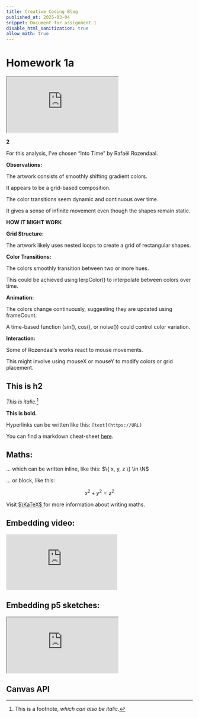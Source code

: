 ```yaml
---
title: Creative Coding Blog
published_at: 2025-03-04
snippet: Document for assignment 1
disable_html_sanitization: true
allow_math: true
---
```


# Homework 1a

<iframe id="Rozendaal Alternation" src="https://editor.p5js.org/panh/sketches/v3u2F78lq"></iframe>

<script type="module">

    const iframe  = document.getElementById (`Rozendaal Alternation`)
    iframe.width  = iframe.parentNode.scrollWidth
    iframe.height = iframe.width * 9 / 16 + 42

</script>

**2**

For this analysis, I’ve chosen “Into Time” by Rafaël Rozendaal.

**Observations:**

The artwork consists of smoothly shifting gradient colors.

It appears to be a grid-based composition.

The color transitions seem dynamic and continuous over time.

It gives a sense of infinite movement even though the shapes remain static.

**HOW IT MIGHT WORK**

**Grid Structure:**

The artwork likely uses nested loops to create a grid of rectangular shapes.

**Color Transitions:**

The colors smoothly transition between two or more hues.

This could be achieved using lerpColor() to interpolate between colors over time.

**Animation:**

The colors change continuously, suggesting they are updated using frameCount.

A time-based function (sin(), cos(), or noise()) could control color variation.

**Interaction:**

Some of Rozendaal’s works react to mouse movements.

This might involve using mouseX or mouseY to modify colors or grid placement.

## This is h2

*This is italic.*[^1]

[^1]: This is a footnote, *which can also be italic*.

**This is bold.**

Hyperlinks can be written like this: `[text](https://URL)`

You can find a markdown cheat-sheet [here](https://www.markdownguide.org/cheat-sheet/).

## Maths:

... which can be written inline, like this: $\{ x, y, z \} \in \N$

... or block, like this:

$$ x^2 + y^2 = z^2 $$

Visit [ $\KaTeX$ ](https://katex.org/docs/supported#fractions-and-binomials) for more information about writing maths.

## Embedding video:

<iframe id="coding_train_video" src="https://www.youtube.com/embed/rI_y2GAlQFM?si=RDgjkpunxk1mQzMI" title="YouTube video player" frameborder="0" allow="accelerometer; autoplay; clipboard-write; encrypted-media; gyroscope; picture-in-picture; web-share" referrerpolicy="strict-origin-when-cross-origin" allowfullscreen></iframe>

<script type="module">

    console.log (`hello world! 🚀`)

    const iframe  = document.getElementById (`coding_train_video`)
    iframe.width  = iframe.parentNode.scrollWidth
    iframe.height = iframe.width * 9 / 16

</script>

## Embedding p5 sketches:

<iframe id="falling_falling" src="https://editor.p5js.org/capogreco/full/Fkg05m7aA"></iframe>

<script type="module">

    const iframe  = document.getElementById (`falling_falling`)
    iframe.width  = iframe.parentNode.scrollWidth
    iframe.height = iframe.width * 9 / 16 + 42

</script>

## Canvas API

<canvas id="canvas_example"></canvas>

<script type="module">
    const cnv = document.getElementById (`canvas_example`)
    cnv.width = cnv.parentNode.scrollWidth
    cnv.height = cnv.width * 9 / 16

    const ctx = cnv.getContext (`2d`)
    const pos = {
        x: -100,
        y: cnv.height / 2 - 50
    }
    
    function draw_frame () {
        ctx.fillStyle = `turquoise`
        ctx.fillRect (0, 0, cnv.width, cnv.height)

        ctx.fillStyle = `hotpink`
        ctx.fillRect (pos.x, pos.y, 100, 100)

        pos.x += 2

        if (pos.x > cnv.width) {
            pos.x = -100
        }

        requestAnimationFrame (draw_frame)
    }

    draw_frame ()
</script>


